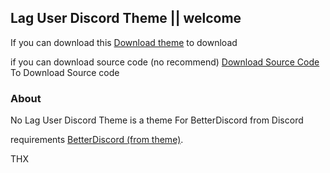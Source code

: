 ## Lag User Discord Theme || welcome

If you can download this [Download theme](https://github.com/xxusuadxx/No-Lag-User-Discord-Theme/releases/download/1.0.1/No.Lag.User.theme.css) to download 

if you can download source code (no recommend) [Download Source Code](https://github.com/xxusuadxx/No-Lag-User-Discord-Theme/archive/refs/heads/main.zip) To Download Source code
### About

No Lag User Discord Theme is a theme For BetterDiscord from Discord


requirements [BetterDiscord (from theme)](https://betterdiscord.app/).

THX
